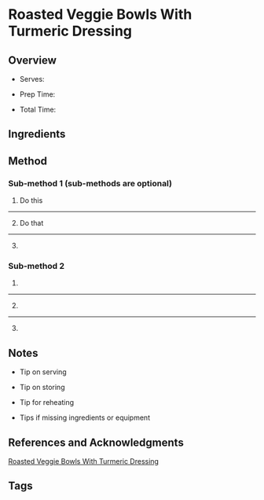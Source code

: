 # Roasted Veggie Bowls With Turmeric Dressing

## Overview

- Serves:

- Prep Time:

- Total Time:

## Ingredients



## Method

### Sub-method 1 (sub-methods are optional)

1. Do this
---
2. Do that
---
3.

### Sub-method 2

1.
---
2.
---
3.

## Notes

- Tip on serving

- Tip on storing

- Tip for reheating

- Tips if missing ingredients or equipment

## References and Acknowledgments

[Roasted Veggie Bowls With Turmeric Dressing](https://ourbalancedbowl.com/roasted-veggie-bowls-with-turmeric-dressing/)

## Tags


